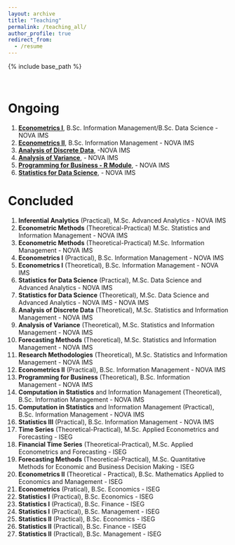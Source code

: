 ```yaml
---
layout: archive
title: "Teaching"
permalink: /teaching_all/
author_profile: true
redirect_from:
  - /resume
---
```


{% include base_path %}

<br>

Ongoing
======


1. [**Econometrics I**](https://damasiob.github.io/ongoing_courses/2019-econometrics-i), B.Sc. Information Management/B.Sc. Data Science - NOVA IMS
2. [**Econometrics II**](https://damasiob.github.io/ongoing_courses/2019-econometrics-ii), B.Sc. Information Management - NOVA IMS
3. [**Analysis of Discrete Data**](https://damasiob.github.io/ongoing_courses/2019-Analysis-of-discrete-data), -NOVA IMS
4. [**Analysis of Variance**](https://damasiob.github.io/ongoing_courses/2019-Analysis-of-Variance), - NOVA IMS
5. [**Programming for Business - R Module**](https://damasiob.github.io/ongoing_courses/2019-prog-business), - NOVA IMS
6. [**Statistics for Data Science**](https://damasiob.github.io/ongoing_courses/2019-Statistics-Data-Science), - NOVA IMS

Concluded
======


  1. **Inferential Analytics** (Practical), M.Sc. Advanced Analytics  - NOVA IMS 
  1. **Econometric Methods** (Theoretical-Practical) M.Sc. Statistics and Information Management  - NOVA IMS  
  1. **Econometric Methods** (Theoretical-Practical) M.Sc. Information Management  - NOVA IMS  
  1. **Econometrics I** (Practical), B.Sc. Information Management - NOVA IMS  
  1. **Econometrics I** (Theoretical), B.Sc. Information Management - NOVA IMS  
  1. **Statistics for Data Science** (Practical), M.Sc. Data Science and Advanced Analytics  - NOVA IMS 
  1. **Statistics for Data Science** (Theoretical), M.Sc. Data Science and Advanced Analytics  - NOVA IMS   - NOVA IMS 
  1. **Analysis of Discrete Data** (Theoretical), M.Sc. Statistics and Information Management  - NOVA IMS  
  1. **Analysis of Variance** (Theoretical), M.Sc. Statistics and Information Management  - NOVA IMS  
  1. **Forecasting Methods** (Theoretical), M.Sc. Statistics and Information Management  - NOVA IMS  
  1. **Research Methodologies** (Theoretical), M.Sc. Statistics and Information Management  - NOVA IMS  
  1. **Econometrics II** (Practical), B.Sc. Information Management - NOVA IMS 
  1. **Programming for Business** (Theoretical), B.Sc. Information Management - NOVA IMS  
  1. **Computation in Statistics** and Information Management (Theoretical), B.Sc. Information Management - NOVA IMS  
  1. **Computation in Statistics** and Information Management (Practical), B.Sc. Information Management - NOVA IMS  
  1. **Statistics III** (Practical), B.Sc. Information Management - NOVA IMS 
  1. **Time Series** (Theoretical-Practical), M.Sc. Applied Econometrics and Forecasting - ISEG 
  1. **Financial Time Series** (Theoretical-Practical), M.Sc. Applied Econometrics and Forecasting - ISEG  
  1. **Forecasting Methods** (Theoretical-Practical), M.Sc. Quantitative Methods for Economic and Business Decision Making - ISEG 
  1. **Econometrics II** (Theoretical - Practical), B.Sc. Mathematics Applied to Economics and Management - ISEG 
  1. **Econometrics** (Pratical), B.Sc. Economics - ISEG
  1. **Statistics I** (Practical), B.Sc. Economics - ISEG 
  1. **Statistics I** (Practical), B.Sc. Finance  - ISEG  
  1. **Statistics I** (Practical), B.Sc. Management - ISEG  
  1. **Statistics II** (Practical), B.Sc. Economics  - ISEG 
  1. **Statistics II** (Practical), B.Sc. Finance  - ISEG  
  1. **Statistics II** (Practical), B.Sc. Management - ISEG  









 
